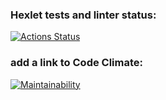 ### Hexlet tests and linter status:
[![Actions Status](https://github.com/vanberzh/python-project-lvl1/workflows/hexlet-check/badge.svg)](https://github.com/vanberzh/python-project-lvl1/actions)
### add a link to Code Climate:
[![Maintainability](https://api.codeclimate.com/v1/badges/73c2ec7081351c12c87d/maintainability)](https://codeclimate.com/github/vanberzh/python-project-lvl1/maintainability)

